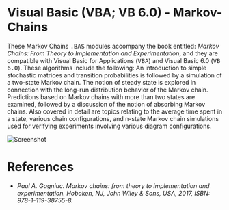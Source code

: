 # Visual Basic (VBA; VB 6.0) - Markov-Chains

These Markov Chains <kbd>.BAS</kbd> modules accompany the book entitled: <i>Markov Chains: From Theory to Implementation and Experimentation</i>, and they are compatible with Visual Basic for Applications (<kbd>VBA</kbd>) and Visual Basic 6.0 (<kbd>VB 6.0</kbd>). These algorithms include the following: An introduction to simple stochastic matrices and transition probabilities is followed by a simulation of a two-state Markov chain. The notion of steady state is explored in connection with the long-run distribution behavior of the Markov chain. Predictions based on Markov chains with more than two states are examined, followed by a discussion of the notion of absorbing Markov chains. Also covered in detail are topics relating to the average time spent in a state, various chain configurations, and n-state Markov chain simulations used for verifying experiments involving various diagram configurations.

![Screenshot](https://github.com/Gagniuc/Visual-Basic-modules-Markov-Chains/blob/main/mc.png?raw=true)

# References

- <i>Paul A. Gagniuc. Markov chains: from theory to implementation and experimentation. Hoboken, NJ,  John Wiley & Sons, USA, 2017, ISBN: 978-1-119-38755-8.</i>
